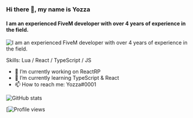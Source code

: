 ### Hi there 👋, my name is Yozza
#### I am an experienced FiveM developer with over 4 years of experience in the field. 
![I am an experienced FiveM developer with over 4 years of experience in the field. ](https://i.imgur.com/yobC6CA.png)


Skills: Lua / React / TypeScript / JS

- 🔭 I’m currently working on ReactRP 
- 🌱 I’m currently learning TypeScript & React 
- 📫 How to reach me: Yozza#0001 


![GitHub stats](https://github-readme-stats.vercel.app/api?username=Yozzaa&show_icons=true&count_private=true)  

[![Profile views](https://gpvc.arturio.dev/[Yozzaa])
